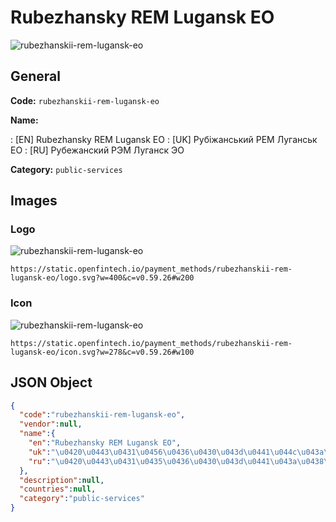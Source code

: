 
# Rubezhansky REM Lugansk EO 
![rubezhanskii-rem-lugansk-eo](https://static.openfintech.io/payment_methods/rubezhanskii-rem-lugansk-eo/logo.svg?w=400&c=v0.59.26#w200)  

## General 
**Code:** `rubezhanskii-rem-lugansk-eo` 
 
**Name:** 
 
:	[EN] Rubezhansky REM Lugansk EO 
:	[UK] Рубіжанський РЕМ Луганськ ЕО 
:	[RU] Рубежанский РЭМ Луганск ЭО 
 
**Category:** `public-services` 
 

## Images 

### Logo 
![rubezhanskii-rem-lugansk-eo](https://static.openfintech.io/payment_methods/rubezhanskii-rem-lugansk-eo/logo.svg?w=400&c=v0.59.26#w200)  

```
https://static.openfintech.io/payment_methods/rubezhanskii-rem-lugansk-eo/logo.svg?w=400&c=v0.59.26#w200
```  

### Icon 
![rubezhanskii-rem-lugansk-eo](https://static.openfintech.io/payment_methods/rubezhanskii-rem-lugansk-eo/icon.svg?w=278&c=v0.59.26#w100)  

```
https://static.openfintech.io/payment_methods/rubezhanskii-rem-lugansk-eo/icon.svg?w=278&c=v0.59.26#w100
```  

## JSON Object 

```json
{
  "code":"rubezhanskii-rem-lugansk-eo",
  "vendor":null,
  "name":{
    "en":"Rubezhansky REM Lugansk EO",
    "uk":"\u0420\u0443\u0431\u0456\u0436\u0430\u043d\u0441\u044c\u043a\u0438\u0439 \u0420\u0415\u041c \u041b\u0443\u0433\u0430\u043d\u0441\u044c\u043a \u0415\u041e",
    "ru":"\u0420\u0443\u0431\u0435\u0436\u0430\u043d\u0441\u043a\u0438\u0439 \u0420\u042d\u041c \u041b\u0443\u0433\u0430\u043d\u0441\u043a \u042d\u041e"
  },
  "description":null,
  "countries":null,
  "category":"public-services"
}
```  
